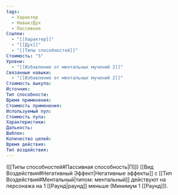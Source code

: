 ```yaml
---
tags:
  - Характер
  - Навык/Дух
  - Пассивная
Ссылки:
  - "[[Характер]]"
  - "[[Дух]]"
  - "[[Типы способностей]]"
Стоимость: "5"
Уровни:
  - "[[Избавление от ментальных мучений 2]]"
Связанные навыки:
  - "[[Избавление от ментальных мучений 2]]"
Стоимость выкупа:
Источник:
Тип способности:
Время применения:
Стоимость применения:
Используемый пул:
Стоимость пула:
Характеристики:
Дальность:
Шаблон:
Количество целей:
Время действия:
Тип воздействия:
---
```

([[Типы способностей#Пассивная способность|П]]) [[Вид Воздействия#Негативный Эффект|Негативные эффекты]] с  [[Тип Воздействия#Ментальный|типом: ментальный]] действуют на персонажа на 1 [[Раунд|раунд]] меньше (Минимум 1 [[Раунд]]).